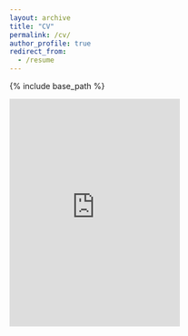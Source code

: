 ```yaml
---
layout: archive
title: "CV"
permalink: /cv/
author_profile: true
redirect_from:
  - /resume
---
```


{% include base_path %}

<embed src="https://www.dropbox.com/s/j1f98c6tkuftw77/cv-jhchae.pdf?dl=0" width="300" height="400" type='application/pdf'>
